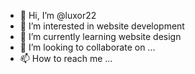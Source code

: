 - 👋 Hi, I’m @luxor22
- 👀 I’m interested in website development
- 🌱 I’m currently learning website design
- 💞️ I’m looking to collaborate on ...
- 📫 How to reach me ...

<!---
luxor22/luxor22 is a ✨ special ✨ repository because its `README.md` (this file) appears on your GitHub profile.
You can click the Preview link to take a look at your changes.
--->
